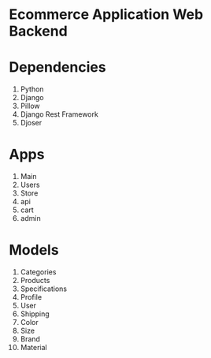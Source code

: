# Ecommerce Application Web Backend

# Dependencies
1. Python
2. Django
3. Pillow
4. Django Rest Framework
5. Djoser

# Apps
1. Main
2. Users
3. Store
4. api
5. cart
6. admin


# Models
 1. Categories
 2. Products
 3. Specifications
 4. Profile
 6. User
 7. Shipping
 8. Color
 9. Size
 10. Brand
 11. Material
 
